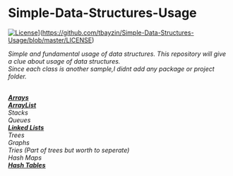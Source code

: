 # Simple-Data-Structures-Usage


[![License](https://img.shields.io/badge/License-EPL%201.0-red.svg)](https://opensource.org/licenses/EPL-1.0)](https://github.com/tbayzin/Simple-Data-Structures-Usage/blob/master/LICENSE)


<i> Simple and fundamental usage of data structures. This repository will give a clue about usage of data structures. <br>
<i> Since each class is another sample,I didnt add any package  or project folder. <br> <br>



<b> <a href="https://github.com/tbayzin/Simple-Data-Structures-Usage/tree/master/Classes-Samples/Arrays">Arrays</a> </b>   <br>
<b> <a href="https://github.com/tbayzin/Simple-Data-Structures-Usage/tree/master/Classes-Samples/ArrayList">ArrayList</a> </b>   <br>
Stacks   <br>
Queues     <br>
<b> <a href="https://github.com/tbayzin/Simple-Data-Structures-Usage/tree/master/Classes-Samples/LinkedList">Linked Lists</a> </b> <br>
Trees  <br>
Graphs   <br>
Tries (Part of trees but worth to seperate)  <br>
Hash Maps <br>
<b> <a href="https://github.com/tbayzin/Simple-Data-Structures-Usage/tree/master/Classes-Samples/Hash_Tables">Hash Tables</a> </b>   <br>

